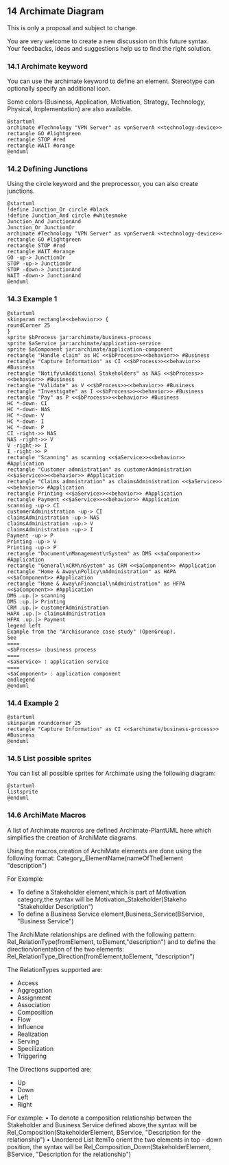 ## 14 Archimate Diagram

This is only a proposal and subject to change.

You are very welcome to create a new discussion on this future syntax. Your feedbacks, ideas and suggestions help us to find the right solution.

### 14.1 Archimate keyword

You can use the archimate keyword to define an element. Stereotype can optionally specify an additional icon.

Some colors (Business, Application, Motivation, Strategy, Technology, Physical, Implementation) are also available.

``` puml {hide=false}
@startuml
archimate #Technology "VPN Server" as vpnServerA <<technology-device>>
rectangle GO #lightgreen
rectangle STOP #red
rectangle WAIT #orange
@enduml
```

### 14.2 Defining Junctions

Using the circle keyword and the preprocessor, you can also create junctions.

``` puml {hide=false}
@startuml
!define Junction_Or circle #black
!define Junction_And circle #whitesmoke
Junction_And JunctionAnd
Junction_Or JunctionOr
archimate #Technology "VPN Server" as vpnServerA <<technology-device>>
rectangle GO #lightgreen
rectangle STOP #red
rectangle WAIT #orange
GO -up-> JunctionOr
STOP -up-> JunctionOr
STOP -down-> JunctionAnd
WAIT -down-> JunctionAnd
@enduml
```

### 14.3 Example 1

``` puml {hide=false}
@startuml
skinparam rectangle<<behavior>> {
roundCorner 25
}
sprite $bProcess jar:archimate/business-process
sprite $aService jar:archimate/application-service
sprite $aComponent jar:archimate/application-component
rectangle "Handle claim" as HC <<$bProcess>><<behavior>> #Business
rectangle "Capture Information" as CI <<$bProcess>><<behavior>> #Business
rectangle "Notify\nAdditional Stakeholders" as NAS <<$bProcess>><<behavior>> #Business
rectangle "Validate" as V <<$bProcess>><<behavior>> #Business
rectangle "Investigate" as I <<$bProcess>><<behavior>> #Business
rectangle "Pay" as P <<$bProcess>><<behavior>> #Business
HC *-down- CI
HC *-down- NAS
HC *-down- V
HC *-down- I
HC *-down- P
CI -right->> NAS
NAS -right->> V
V -right->> I
I -right->> P
rectangle "Scanning" as scanning <<$aService>><<behavior>> #Application
rectangle "Customer admnistration" as customerAdministration <<$aService>><<behavior>> #Application
rectangle "Claims admnistration" as claimsAdministration <<$aService>><<behavior>> #Application
rectangle Printing <<$aService>><<behavior>> #Application
rectangle Payment <<$aService>><<behavior>> #Application
scanning -up-> CI
customerAdministration -up-> CI
claimsAdministration -up-> NAS
claimsAdministration -up-> V
claimsAdministration -up-> I
Payment -up-> P
Printing -up-> V
Printing -up-> P
rectangle "Document\nManagement\nSystem" as DMS <<$aComponent>> #Application
rectangle "General\nCRM\nSystem" as CRM <<$aComponent>> #Application
rectangle "Home & Away\nPolicy\nAdministration" as HAPA <<$aComponent>> #Application
rectangle "Home & Away\nFinancial\nAdministration" as HFPA <<$aComponent>> #Application
DMS .up.|> scanning
DMS .up.|> Printing
CRM .up.|> customerAdministration
HAPA .up.|> claimsAdministration
HFPA .up.|> Payment
legend left
Example from the "Archisurance case study" (OpenGroup).
See
====
<$bProcess> :business process
====
<$aService> : application service
====
<$aComponent> : application component
endlegend
@enduml
```

### 14.4 Example 2

``` puml {hide=false}
@startuml
skinparam roundcorner 25
rectangle "Capture Information" as CI <<$archimate/business-process>> #Business
@enduml
```

### 14.5 List possible sprites

You can list all possible sprites for Archimate using the following diagram:

``` puml {hide=false}
@startuml
listsprite
@enduml
```

### 14.6 ArchiMate Macros

A list of Archimate marcros are defined Archimate-PlantUML here which simplifies the creation of ArchiMate diagrams.

Using the macros,creation of ArchiMate elements are done using the following format: Category_ElementName(nameOfTheElement "description")

For Example:
* To define a Stakeholder element,which is part of Motivation category,the syntax will be Motivation_Stakeholder(Stakeho "Stakeholder Description")
* To define a Business Service element,Business_Service(BService, "Business Service")

The ArchiMate relationships are defined with the following pattern: Rel_RelationType(fromElement, toElement,"description") and to define the direction/orientation of the two elements: Rel_RelationType_Direction(fromElement,toElement, "description")

The RelationTypes supported are:
* Access
* Aggregation
* Assignment
* Association
* Composition
* Flow
* Influence
* Realization
* Serving
* Specilization
* Triggering

The Directions supported are:
* Up
* Down
* Left
* Right

For example:
• To denote a composition relationship between the Stakeholder and Business Service defined above,the syntax will be Rel_Composition(StakeholderElement, BService, "Description for the relationship")
• Unordered List ItemTo orient the two elements in top - down position, the syntax will be Rel_Composition_Down(StakeholderElement, BService, "Description for the relationship")
